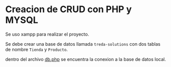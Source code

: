 # Creacion de CRUD con PHP y MYSQL

Se uso xampp para realizar el proyecto.

Se debe crear una base de datos llamada `treda-solutions` con dos tablas de nombre `Tienda` y `Producto`.

dentro del archivo [db.php](./database/db.php) se encuentra la conexion a la base de datos local.
